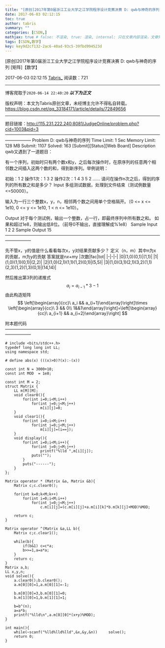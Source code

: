 ```yaml
---
title: "[原创]2017年第0届浙江工业大学之江学院程序设计竞赛决赛 D: qwb与神奇的序列 [矩阵]【数学】"
date: 2017-06-03 02:12:15
toc: true
author: tabris
summary: ""
categories: [CSDN,]
mathjax: true # false: 不渲染, true: 渲染, internal: 只在文章内部渲染，文章列表中不渲染
tags: [CSDN,数学]
key: key9d2cf132-2ac6-40ad-93c5-39fbd994523d
---
```


[原创]2017年第0届浙江工业大学之江学院程序设计竞赛决赛 D: qwb与神奇的序列 [矩阵]【数学】

2017-06-03 02:12:15  [Tabris_](https://me.csdn.net/qq_33184171) 阅读数：721

---

博客爬取于`2020-06-14 22:40:20`
***以下为正文***

版权声明：本文为Tabris原创文章，未经博主允许不得私自转载。
https://blog.csdn.net/qq_33184171/article/details/72849656

<!-- more -->

---

题目链接：http://115.231.222.240:8081/JudgeOnline/problem.php?cid=1003&pid=3
——————————————————————————————————————————
Problem D: qwb与神奇的序列
Time Limit: 1 Sec  Memory Limit: 128 MB
Submit: 1107  Solved: 163
[Submit][Status][Web Board]
Description
qwb又遇到了一道题目：

有一个序列，初始时只有两个数x和y，之后每次操作时，在原序列的任意两个相邻数之间插入这两个数的和，得到新序列。举例说明：

初始：1 2
操作1次：1 3 2
操作2次：1 4 3 5 2
……
请问在操作n次之后，得到的序列的所有数之和是多少？
Input
多组测试数据，处理到文件结束（测试例数量<=50000）。

输入为一行三个整数x，y，n，相邻两个数之间用单个空格隔开。（0 <= x <= 1e10, 0 <= y <= 1e10, 1 < n <= 1e10）。

Output
对于每个测试例，输出一个整数，占一行，即最终序列中所有数之和。
如果和超过1e8，则输出低8位。（前导0不输出，直接理解成%1e8）
Sample Input
1 2 2
Sample Output
15
——————————————————————————————————————————

先不管x，y的值是什么看看每次x，y对结果贡献多少？
定义（n，m）其中n为x的贡献，m为y的贡献  答案就是n*x+m*y
|次数|fac|tot|
|-|-|-|
|0|(1,0)(0,1)|(1,1)|
|1|(1,0)(1,1)(0,1)|(2,2)|
|2|(1,0)(2,1)(1,1)(1,2)(0,1)|(5,5)|
|3|(1,0)(3,1)(2,1)(3,2)(1,1)(2,3)(1,2)(1,3)(0,1)|(14,14)|

然后推出第3列的递推式
$$
a_i=a_{i-1}*3-1
$$
由此构造矩阵
$$
\left[\begin{array}{cc}\ a_i && a_{i+1}\end{array}\right]\times \left[\begin{array}{cc}\ 3 && 0\\ 1&&1\end{array}\right]=\left[\begin{array}{cc}\ a_{i+1} && a_{i+2}\end{array}\right]
$$

附本题代码
——————————————————————————————————————————
```
# include <bits/stdc++.h>
typedef long long int LL;
using namespace std;

# define abs(x) (((x)>0)?(x):-(x))

const int N = 3000+10;
const int MOD  = 1e8;

const int M = 2;
struct Matrix {
    LL m[M][M];
    void clear0(){
        for(int i=0;i<M;i++)
            for(int j=0;j<M;j++)
                m[i][j]=0;
    }
    void clear1(){
        for(int i=0;i<M;i++)
            for(int j=0;j<M;j++)
                m[i][j]=(i==j);
    }
    void display(){
        for(int i=0;i<M;i++){
            for(int j=0;j<M;j++)
                printf("%lld ",m[i][j]);
            puts("");
        }
        puts("------");
    }
};

Matrix operator * (Matrix &a, Matrix &b){
    Matrix c;c.clear0();

    for(int k=0;k<M;k++)
        for(int i=0;i<M;i++)
            for(int j=0;j<M;j++)
                c.m[i][j]=(c.m[i][j]+a.m[i][k]*b.m[k][j]+MOD)%MOD;

    return c;
}

Matrix operator ^(Matrix &a,LL b){
    Matrix c;c.clear1();

    while(b){
        if(b&1) c=c*a;
        b>>=1,a=a*a;
    }
    return c;
}
Matrix a,b;
LL x,y,n;
void solve(){
    a.clear0();b.clear0();
    a.m[0][0]=1,a.m[0][1]=-1;

    b.m[0][0]=3,b.m[0][1]=0;
    b.m[1][0]=1,b.m[1][1]=1;

    b=b^(n);
    a=a*b;
    printf("%lld\n",a.m[0][0]*(x+y)%MOD);
}

int main(){
    while(~scanf("%lld%lld%lld",&x,&y,&n))     solve();
    return 0;
}
```
